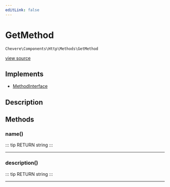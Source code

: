 ```yaml
---
editLink: false
---
```


# GetMethod

`Chevere\Components\Http\Methods\GetMethod`

[view source](https://github.com/chevere/chevere/blob/master/Http/Methods/GetMethod.php)

## Implements

- [MethodInterface](../../../Interfaces/Http/MethodInterface.md)

## Description



## Methods

### name()

::: tip RETURN
string
:::

---

### description()

::: tip RETURN
string
:::

---
